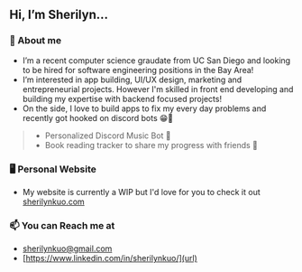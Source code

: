## Hi, I’m **Sherilyn**...

### 👋 About me
- I’m a recent computer science graudate from UC San Diego and looking to be hired for software engineering positions in the Bay Area!
- I’m interested in app building, UI/UX design, marketing and entrepreneurial projects. However I'm skilled in front end developing and building my expertise with backend focused projects!
- On the side, I love to build apps to fix my every day problems and recently got hooked on discord bots 😁🤖
> - Personalized Discord Music Bot 🎵
> - Book reading tracker to share my progress with friends 📖

### 🖥️ Personal Website
- My website is currently a WIP but I'd love for you to check it out [sherilynkuo.com](https://sherilynkuo.com/)

### 📫 You can Reach me at 
-  [sherilynkuo@gmail.com](url)
-  [https://www.linkedin.com/in/sherilynkuo/](url)



